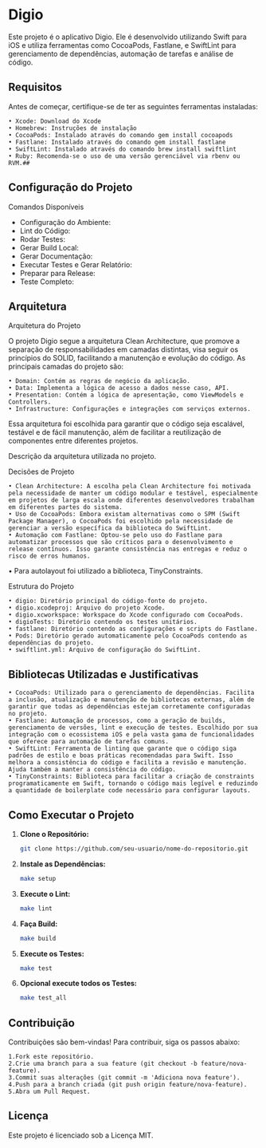 
# Digio

Este projeto é o aplicativo Digio. Ele é desenvolvido utilizando Swift para iOS e utiliza ferramentas como CocoaPods, Fastlane, e SwiftLint para gerenciamento de dependências, automação de tarefas e análise de código.

## Requisitos

Antes de começar, certifique-se de ter as seguintes ferramentas instaladas:

	• Xcode: Download do Xcode
	• Homebrew: Instruções de instalação
	• CocoaPods: Instalado através do comando gem install cocoapods
	• Fastlane: Instalado através do comando gem install fastlane
	• SwiftLint: Instalado através do comando brew install swiftlint
	• Ruby: Recomenda-se o uso de uma versão gerenciável via rbenv ou RVM.## 


## Configuração do Projeto

Comandos Disponíveis
* Configuração do Ambiente:
* Lint do Código:
* Rodar Testes:
* Gerar Build Local:
* Gerar Documentação:
* Executar Testes e Gerar Relatório:
* Preparar para Release:
* Teste Completo:

## Arquitetura

Arquitetura do Projeto

O projeto Digio segue a arquitetura Clean Architecture, que promove a separação de responsabilidades em camadas distintas, visa seguir os princípios do SOLID, facilitando a manutenção e evolução do código. As principais camadas do projeto são:

	• Domain: Contém as regras de negócio da aplicação.
	• Data: Implementa a lógica de acesso a dados nesse caso, API.
	• Presentation: Contém a lógica de apresentação, como ViewModels e Controllers.
	• Infrastructure: Configurações e integrações com serviços externos.

Essa arquitetura foi escolhida para garantir que o código seja escalável, testável e de fácil manutenção, além de facilitar a reutilização de componentes entre diferentes projetos.

Descrição da arquitetura utilizada no projeto.

Decisões de Projeto

	• Clean Architecture: A escolha pela Clean Architecture foi motivada pela necessidade de manter um código modular e testável, especialmente em projetos de larga escala onde diferentes desenvolvedores trabalham em diferentes partes do sistema.
	• Uso de CocoaPods: Embora existam alternativas como o SPM (Swift Package Manager), o CocoaPods foi escolhido pela necessidade de gerenciar a versão específica da biblioteca do SwiftLint.
	• Automação com Fastlane: Optou-se pelo uso do Fastlane para automatizar processos que são críticos para o desenvolvimento e release contínuos. Isso garante consistência nas entregas e reduz o risco de erros humanos.
   • Para autolayout foi utilizado a biblioteca, TinyConstraints. 

   Estrutura do Projeto

	• digio: Diretório principal do código-fonte do projeto.
	• digio.xcodeproj: Arquivo do projeto Xcode.
	• digio.xcworkspace: Workspace do Xcode configurado com CocoaPods.
	• digioTests: Diretório contendo os testes unitários.
	• fastlane: Diretório contendo as configurações e scripts do Fastlane.
	• Pods: Diretório gerado automaticamente pelo CocoaPods contendo as dependências do projeto.
	• swiftlint.yml: Arquivo de configuração do SwiftLint.

## Bibliotecas Utilizadas e Justificativas

	• CocoaPods: Utilizado para o gerenciamento de dependências. Facilita a inclusão, atualização e manutenção de bibliotecas externas, além de garantir que todas as dependências estejam corretamente configuradas no projeto.
	• Fastlane: Automação de processos, como a geração de builds, gerenciamento de versões, lint e execução de testes. Escolhido por sua integração com o ecossistema iOS e pela vasta gama de funcionalidades que oferece para automação de tarefas comuns.
	• SwiftLint: Ferramenta de linting que garante que o código siga padrões de estilo e boas práticas recomendadas para Swift. Isso melhora a consistência do código e facilita a revisão e manutenção. Ajuda também a manter a consistência do código.
	• TinyConstraints: Biblioteca para facilitar a criação de constraints programaticamente em Swift, tornando o código mais legível e reduzindo a quantidade de boilerplate code necessário para configurar layouts.

## Como Executar o Projeto

1. **Clone o Repositório:**

   ```bash
   git clone https://github.com/seu-usuario/nome-do-repositorio.git
   ```

2. **Instale as Dependências:**

   ```bash
   make setup
   ```

3. **Execute o Lint:**

   ```bash
   make lint
   ```

4. **Faça Build:**

   ```bash
   make build
   ```

5. **Execute os Testes:**

   ```bash
   make test
   ```
6. **Opcional execute todos os Testes:**

   ```bash
   make test_all
   ```
   
## Contribuição

Contribuições são bem-vindas! Para contribuir, siga os passos abaixo:

	1.Fork este repositório.
	2.Crie uma branch para a sua feature (git checkout -b feature/nova-feature).
	3.Commit suas alterações (git commit -m 'Adiciona nova feature').
	4.Push para a branch criada (git push origin feature/nova-feature).
	5.Abra um Pull Request.

## Licença

Este projeto é licenciado sob a Licença MIT.
